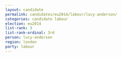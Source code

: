 ```yaml
---
layout: candidate
permalink: candidates/eu2014/labour/lucy-anderson/
categories: candidate labour
election: eu2014
list-rank: 3
list-rank-ordinal: 3rd
person: lucy-anderson
region: london
party: labour
---
```

